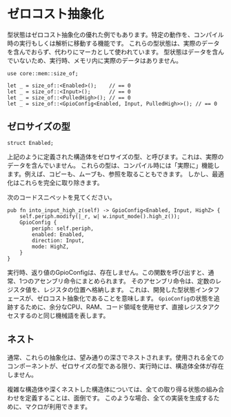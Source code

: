 <!-- # Zero Cost Abstractions -->

# ゼロコスト抽象化

<!--
Type states are also an excellent example of Zero Cost Abstractions - the ability to move certain behaviors to compile time execution or analysis. These type states contain no actual data, and are instead used as markers. Since they contain no data, they have no actual representation in memory at runtime:
-->

型状態はゼロコスト抽象化の優れた例でもあります。特定の動作を、コンパイル時の実行もしくは解析に移動する機能です。
これらの型状態は、実際のデータを含んでおらず、代わりにマーカとして使われています。
型状態はデータを含んでいないため、実行時、メモリ内に実際のデータはありません。

```rust,ignore
use core::mem::size_of;

let _ = size_of::<Enabled>();    // == 0
let _ = size_of::<Input>();      // == 0
let _ = size_of::<PulledHigh>(); // == 0
let _ = size_of::<GpioConfig<Enabled, Input, PulledHigh>>(); // == 0
```

<!-- ## Zero Sized Types -->

## ゼロサイズの型

```rust,ignore
struct Enabled;
```

<!--
Structures defined like this are called Zero Sized Types, as they contain no actual data. Although these types act "real" at compile time - you can copy them, move them, take references to them, etc., however the optimizer will completely strip them away.
-->

上記のように定義された構造体をゼロサイズの型、と呼びます。これは、実際のデータを含んでいません。
これらの型は、コンパイル時には「実際に」機能します。例えば、コピーも、ムーブも、参照を取ることもできます。
しかし、最適化はこれらを完全に取り除きます。

<!-- In this snippet of code: -->

次のコードスニペットを見てください。

```rust,ignore
pub fn into_input_high_z(self) -> GpioConfig<Enabled, Input, HighZ> {
    self.periph.modify(|_r, w| w.input_mode().high_z());
    GpioConfig {
        periph: self.periph,
        enabled: Enabled,
        direction: Input,
        mode: HighZ,
    }
}
```

<!--
The GpioConfig we return never exists at runtime. Calling this function will generally boil down to a single assembly instruction - storing a constant register value to a register location. This means that the type state interface we've developed is a zero cost abstraction - it uses no more CPU, RAM, or code space tracking the state of `GpioConfig`, and renders to the same machine code as a direct register access.
-->

実行時、返り値のGpioConfigは、存在しません。この関数を呼び出すと、通常、1つのアセンブリ命令にまとめられます。
そのアセンブリ命令は、定数のレジスタ値を、レジスタの位置へ格納します。
これは、開発した型状態インタフェースが、ゼロコスト抽象化であることを意味します。
`GpioConfig`の状態を追跡するために、余分なCPU、RAM、コード領域を使用せず、直接レジスタアクセスするのと同じ機械語を表します。

<!-- ## Nesting -->

## ネスト

<!--
In general, these abstractions may be nested as deeply as you would like. As long as all components used are zero sized types, the whole structure will not exist at runtime.
-->

通常、これらの抽象化は、望み通りの深さでネストされます。使用される全てのコンポーネントが、ゼロサイズの型である限り、実行時には、構造体全体が存在しません。

<!--
For complex or deeply nested structures, it may be tedious to define all possible combinations of state. In these cases, macros may be used to generate all implementations.
-->

複雑な構造体や深くネストした構造体については、全ての取り得る状態の組み合わせを定義することは、面倒です。
このような場合、全ての実装を生成するために、マクロが利用できます。
